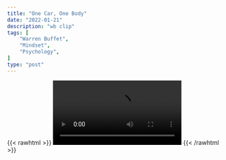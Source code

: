 ```yaml
---
title: "One Car, One Body"
date: "2022-01-21"
description: "wb clip"
tags: [
    "Warren Buffet",
    "Mindset",
    "Psychology",
]
type: "post"
---
```

{{< rawhtml >}}
    <video width="auto" height="auto" controls>
        <source src="https://clips.dev00ps.com/Warren%20Buffet/one_car.mp4" type="video/mp4"> 
    </video>
{{< /rawhtml >}}